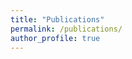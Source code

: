 ```yaml
---
title: "Publications"
permalink: /publications/
author_profile: true
---
```

<!--
1. FMFP

2. FMFP
-->